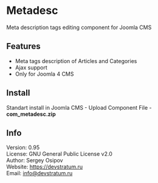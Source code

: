 # Metadesc

Meta description tags editing component for Joomla CMS

## Features

* Meta tags description of Articles and Categories
* Ajax support
* Only for Joomla 4 CMS

## Install

Standart install in Joomla CMS - Upload Component File - **com_metadesc.zip**

## Info

Version: 0.95  
License: GNU General Public License v2.0  
Author: Sergey Osipov  
Website: https://devstratum.ru  
Email: info@devstratum.ru 
